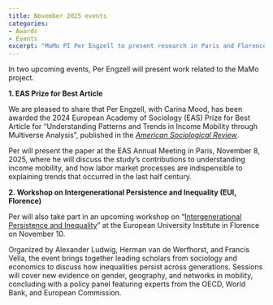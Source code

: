 ```yaml
---
title: November 2025 events
categories:
- Awards
- Events
excerpt: "MaMo PI Per Engzell to present research in Paris and Florence."
---
```


In two upcoming events, Per Engzell will present work related to the MaMo project. 

**1. EAS Prize for Best Article**

We are pleased to share that Per Engzell, with Carina Mood, has been awarded the 2024 European Academy of Sociology (EAS) Prize for Best Article for “Understanding Patterns and Trends in Income Mobility through Multiverse Analysis”, published in the [*American Sociological Review*](https://doi.org/10.1177/00031224231180607).

Per will present the paper at the EAS Annual Meeting in Paris, November 8, 2025, where he will discuss the study’s contributions to understanding income mobility, and how labor market processes are indispensible to explaining trends that occurred in the last half century.

**2. Workshop on Intergenerational Persistence and Inequality (EUI, Florence)**

Per will also take part in an upcoming workshop on “[Intergenerational Persistence and Inequality](https://www.eui.eu/events?id=580601)” at the European University Institute in Florence on November 10.

Organized by Alexander Ludwig, Herman van de Werfhorst, and Francis Vella, the event brings together leading scholars from sociology and economics to discuss how inequalities persist across generations. Sessions will cover new evidence on gender, geography, and networks in mobility, concluding with a policy panel featuring experts from the OECD, World Bank, and European Commission.

